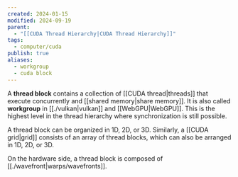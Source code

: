 ```yaml
---
created: 2024-01-15
modified: 2024-09-19
parent:
  - "[[CUDA Thread Hierarchy|CUDA Thread Hierarchy]]"
tags:
  - computer/cuda
publish: true
aliases:
  - workgroup
  - cuda block
---
```

A **thread block** contains a collection of [[CUDA thread|threads]] that execute concurrently and [[shared memory|share memory]]. It is also called **workgroup** in [[./vulkan|vulkan]] and [[WebGPU|WebGPU]]. This is the highest level in the thread hierarchy where synchronization is still possible.

A thread block can be organized in 1D, 2D, or 3D. Similarly, a [[CUDA grid|grid]] consists of an array of thread blocks, which can also be arranged in 1D, 2D, or 3D.

On the hardware side, a thread block is composed of [[./wavefront|warps/wavefronts]].